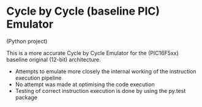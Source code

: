 Cycle by Cycle (baseline PIC) Emulator 
===
(Python project)

This is a more accurate Cycle by Cycle Emulator for the (PIC16F5xx) baseline original (12-bit) architecture.

* Attempts to emulate more closely the internal working of the instruction execution pipeline
* No attempt was made at optimising the code execution
* Testing of correct instruction execution is done by using the py.test package

 







